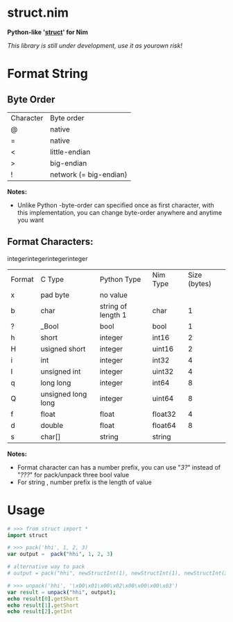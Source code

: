 # struct.nim
**Python-like '[struct](http://docs.python.org/2/library/struct.html)' for Nim**

*This library is still under development, use it as yourown risk!*

Format String
======

Byte Order
------
<table>
<tr><td>Character</td><td>Byte order</td></tr>
<tr><td>@</td><td>native</td></tr>
<tr><td>=</td><td>native</td></tr>
<tr><td><</td><td>little-endian</td></tr>
<tr><td>></td><td>big-endian</td></tr>
<tr><td>!</td><td>network (= big-endian)</td></tr>
</table>

**Notes:**
- Unlike Python -byte-order can specified once as first character, with this implementation, you can change byte-order anywhere and anytime you want

Format Characters:
------
<table>
<tr><td>Format</td><td>C Type</td><td>Python Type</td><td>Nim Type</td><td>Size (bytes)</td></tr>
<tr><td>x</td><td>pad byte</td><td>no value</td><td></td><td></td></tr>
<tr><td>b</td><td>char</td><td>string of length 1</td><td>char</td><td>1</td></tr>
<tr><td>?</td><td>_Bool</td><td>bool</td><td>bool</td><td>1</td></tr>
<tr><td>h</td><td>short</td><td>integer</td>integer<td>int16</td><td>2</td></tr>
<tr><td>H</td><td>usigned short</td><td>integer</td>integer<td>uint16</td><td>2</td></tr>
<tr><td>i</td><td>int</td><td>integer</td>integer<td>int32</td><td>4</td></tr>
<tr><td>I</td><td>unsigned int</td><td>integer</td>integer<td>uint32</td><td>4</td></tr>
<tr><td>q</td><td>long long</td><td>integer</td><td>int64</td><td>8</td></tr>
<tr><td>Q</td><td>unsigned long long</td><td>integer</td><td>uint64</td><td>8</td></tr>
<tr><td>f</td><td>float</td><td>float</td><td>float32</td><td>4</td></tr>
<tr><td>d</td><td>double</td><td>float</td><td>float64</td><td>8</td></tr>
<tr><td>s</td><td>char[]</td><td>string</td><td>string</td><td></td></tr>
</table>

**Notes:**
- Format character can has a number prefix, you can use "*3?*" instead of "*???*" for pack/unpack three bool value
- For string , number prefix is the length of value

Usage
======

````nim
# >>> from struct import *
import struct

# >>> pack('hhi', 1, 2, 3)
var output =  pack("hhi", 1, 2, 3)

# alternative way to pack
# output = pack("hhi", newStructInt(1), newStructInt(1), newStructInt(3))

# >>> unpack('hhi', '\x00\x01\x00\x02\x00\x00\x00\x03')
var result = unpack("hhi", output);
echo result[0].getShort
echo result[1].getShort
echo result[2].getInt
````
